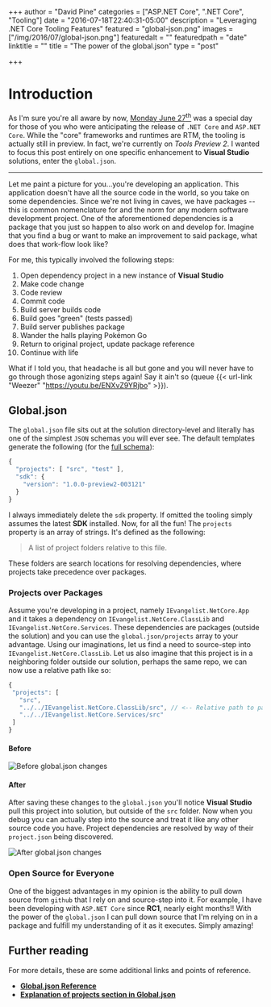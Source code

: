 +++
author = "David Pine"
categories = ["ASP.NET Core", ".NET Core", "Tooling"]
date = "2016-07-18T22:40:31-05:00"
description = "Leveraging .NET Core Tooling Features"
featured = "global-json.png"
images = ["/img/2016/07/global-json.png"]
featuredalt = ""
featuredpath = "date"
linktitle = ""
title = "The power of the global.json"
type = "post"

+++

# Introduction

As I'm sure you're all aware by now, [Monday June 27<sup>th</sup>](https://blogs.msdn.microsoft.com/dotnet/2016/06/27/announcing-net-core-1-0/) was a
special day for those of you who were anticipating the release of  `.NET Core` and `ASP.NET Core`. While the "core" frameworks and runtimes are RTM, the
tooling is actually still in preview. In fact, we're currently on _Tools Preview 2_. I wanted to focus this post entirely on one specific enhancement
to **Visual Studio** solutions, enter the `global.json`.

---

Let me paint a picture for you...you're developing an application. This application doesn't have all the source code in the world, so you take on some dependencies.
Since we're not living in caves, we have packages -- this is common nomenclature for and the norm for any modern software development project.
One of the aforementioned dependencies is a package that you just so happen to also work on and develop for. Imagine that you find a bug or want to make
an improvement to said package, what does that work-flow look like?

For me, this typically involved the following steps:

 1. Open dependency project in a new instance of **Visual Studio**
 2. Make code change
 3. Code review
 4. Commit code
 5. Build server builds code
 6. Build goes "green" (tests passed)
 7. Build server publishes package
 8. Wander the halls playing Pokémon Go
 9. Return to original project, update package reference
10. Continue with life

What if I told you, that headache is all but gone and you will never have to go through those agonizing steps again! Say it ain't so 
(queue {{< url-link "Weezer" "https://youtu.be/ENXvZ9YRjbo" >}}).

## Global.json

The `global.json` file sits out at the solution directory-level and literally has one of the simplest `JSON` schemas you will ever see. The default templates
generate the following (for the [full schema](https://json.schemastore.org/global)):

```javascript
{
  "projects": [ "src", "test" ],
  "sdk": {
    "version": "1.0.0-preview2-003121"
  }
}
```

I always immediately delete the `sdk` property. If omitted the tooling simply assumes the latest **SDK** installed. Now, for all the fun! The `projects` 
property is an array of strings. It's defined as the following:

> A list of project folders relative to this file.

These folders are search locations for resolving dependencies, where projects take precedence over packages.

### Projects over Packages

Assume you're developing in a project, namely `IEvangelist.NetCore.App` and it takes a dependency on `IEvangelist.NetCore.ClassLib` and `IEvangelist.NetCore.Services`. These 
dependencies are packages (outside the solution) and you can use the `global.json/projects` array to your advantage. Using our imaginations, let us find a need
to source-step into `IEvangelist.NetCore.ClassLib`. Let us also imagine that this project is in a neighboring folder outside our solution, perhaps the same repo,
we can now use a relative path like so:

 ```javascript
{
  "projects": [ 
    "src", 
    "../../IEvangelist.NetCore.ClassLib/src", // <-- Relative path to packaged source
    "../../IEvangelist.NetCore.Services/src"    
  ]
}
```

#### Before

![Before global.json changes](/img/2016/07/before.jpg)

#### After

After saving these changes to the `global.json` you'll notice **Visual Studio** pull this project into solution, but outside of the `src` folder. Now when
you debug you can actually step into the source and treat it like any other source code you have. Project dependencies are resolved by way of their `project.json` being discovered.

![After global.json changes](/img/2016/07/after.jpg)

### Open Source for Everyone

One of the biggest advantages in my opinion is the ability to pull down source from `github` that I rely on and source-step into it. For example, I have been developing with `ASP.NET
Core` since **RC1**, nearly eight months!! With the power of the `global.json` I can pull down source that I'm relying on in a package and fulfill my understanding of it
as it executes. Simply amazing!

## Further reading

For more details, these are some additional links and points of reference.

* [**Global.json Reference**](https://docs.microsoft.com/en-us/dotnet/articles/core/tools/global-json)
* [**Explanation of projects section in Global.json**](https://stackoverflow.com/a/34794054/2410379)